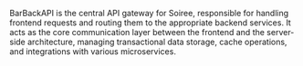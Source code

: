 BarBackAPI is the central API gateway for Soiree, responsible for handling frontend requests and routing them to the appropriate backend services. It acts as the core communication layer between the frontend and the server-side architecture, managing transactional data storage, cache operations, and integrations with various microservices.
